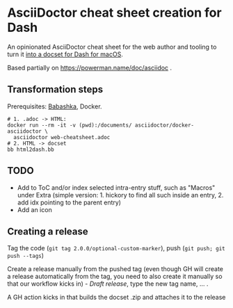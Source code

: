AsciiDoctor cheat sheet creation for Dash
=========================================

An opinionated AsciiDoctor cheat sheet for the web author and tooling to turn it [into a docset for Dash for macOS](https://github.com/Kapeli/cheatset#readme).

Based partially on https://powerman.name/doc/asciidoc .

## Transformation steps

Prerequisites: [Babashka](https://babashka.org), Docker.

    # 1. .adoc -> HTML:
    docker run --rm -it -v (pwd):/documents/ asciidoctor/docker-asciidoctor \
      asciidoctor web-cheatsheet.adoc
    # 2. HTML -> docset
    bb html2dash.bb

## TODO

* Add to ToC and/or index selected intra-entry stuff, such as "Macros" under Extra
  (simple version: 1. hickory to find all such inside an entry, 2. add idx pointing to the parent entry)
* Add an icon

## Creating a release

Tag the code (`git tag 2.0.0/optional-custom-marker`), push (`git push; git push --tags`)

Create a release manually from the pushed tag (even though GH will create a release automatically from the tag, you need to also create it manually so that our workflow kicks in) - _Draft release_, type the new tag name, …​ .

A GH action kicks in that builds the docset .zip and attaches it to the release
